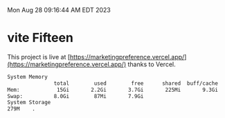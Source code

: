 Mon Aug 28 09:16:44 AM EDT 2023

# vite Fifteen


This project is live at [https://marketingpreference.vercel.app/](https://marketingpreference.vercel.app/) thanks to Vercel.

```bash
System Memory
               total        used        free      shared  buff/cache   available
Mem:            15Gi       2.2Gi       3.7Gi       225Mi       9.3Gi        12Gi
Swap:          8.0Gi        87Mi       7.9Gi
System Storage
279M	.
```
```bash
